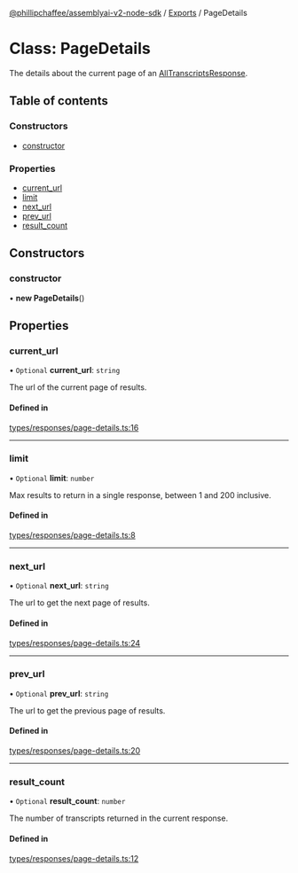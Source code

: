 [@phillipchaffee/assemblyai-v2-node-sdk](../README.md) / [Exports](../modules.md) / PageDetails

# Class: PageDetails

The details about the current page of an [AllTranscriptsResponse](AllTranscriptsResponse.md).

## Table of contents

### Constructors

- [constructor](PageDetails.md#constructor)

### Properties

- [current\_url](PageDetails.md#current_url)
- [limit](PageDetails.md#limit)
- [next\_url](PageDetails.md#next_url)
- [prev\_url](PageDetails.md#prev_url)
- [result\_count](PageDetails.md#result_count)

## Constructors

### constructor

• **new PageDetails**()

## Properties

### current\_url

• `Optional` **current\_url**: `string`

The url of the current page of results.

#### Defined in

[types/responses/page-details.ts:16](https://github.com/PhillipChaffee/assemblyai-node-sdk/blob/ccb7e39/src/types/responses/page-details.ts#L16)

___

### limit

• `Optional` **limit**: `number`

Max results to return in a single response, between 1 and 200 inclusive.

#### Defined in

[types/responses/page-details.ts:8](https://github.com/PhillipChaffee/assemblyai-node-sdk/blob/ccb7e39/src/types/responses/page-details.ts#L8)

___

### next\_url

• `Optional` **next\_url**: `string`

The url to get the next page of results.

#### Defined in

[types/responses/page-details.ts:24](https://github.com/PhillipChaffee/assemblyai-node-sdk/blob/ccb7e39/src/types/responses/page-details.ts#L24)

___

### prev\_url

• `Optional` **prev\_url**: `string`

The url to get the previous page of results.

#### Defined in

[types/responses/page-details.ts:20](https://github.com/PhillipChaffee/assemblyai-node-sdk/blob/ccb7e39/src/types/responses/page-details.ts#L20)

___

### result\_count

• `Optional` **result\_count**: `number`

The number of transcripts returned in the current response.

#### Defined in

[types/responses/page-details.ts:12](https://github.com/PhillipChaffee/assemblyai-node-sdk/blob/ccb7e39/src/types/responses/page-details.ts#L12)
